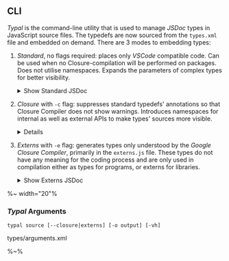 ## CLI

_Typal_ is the command-line utility that is used to manage _JSDoc_ types in JavaScript source files. The typedefs are now sourced from the `types.xml` file and embedded on demand. There are 3 modes to embedding types:

1. *Standard*, no flags required: places only _VSCode_ compatible code. Can be used when no Closure-compilation will be performed on packages. Does not utilise namespaces. Expands the parameters of complex types for better visibility.
    <details>
    <summary>Show Standard JSDoc</summary>

    %FORK-js depack/bin/typal example/cli/standard.js -o -%
    </details>
1. *Closure* with `-c` flag: suppresses standard typedefs' annotations so that Closure Compiler does not show warnings. Introduces namespaces for internal as well as external APIs to make types' sources more visible.
    <details>
    <table>
    <tr><th><summary>Show Closure JSDoc</summary></th></tr>
    <tr><td>

    %FORK-js depack/bin/typal example/cli/closure.js -c -o -%
    </tr></td>
    </table>
    </details>
1. *Externs* with `-e` flag: generates types only understood by the _Google Closure Compiler_, primarily in the `externs.js` file. These types do not have any meaning for the coding process and are only used in compilation either as types for programs, or externs for libraries.
    <details>
    <summary>Show Externs JSDoc</summary>

    %FORK-js depack/bin/typal example/cli/externs.js -e -o -%
    </details>

%~ width="20"%

### _Typal_ Arguments

`typal source [--closure|externs] [-o output] [-vh]`

<argufy>types/arguments.xml</argufy>

%~%
